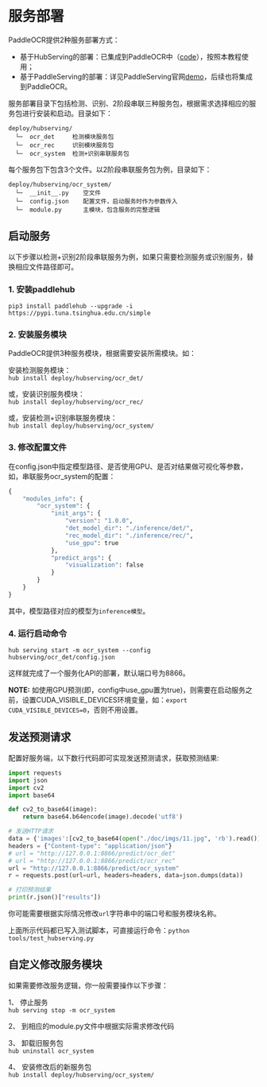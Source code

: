# 服务部署

PaddleOCR提供2种服务部署方式：
- 基于HubServing的部署：已集成到PaddleOCR中（[code](https://github.com/PaddlePaddle/PaddleOCR/tree/develop/deploy/ocr_hubserving)），按照本教程使用；
- 基于PaddleServing的部署：详见PaddleServing官网[demo](https://github.com/PaddlePaddle/Serving/tree/develop/python/examples/ocr)，后续也将集成到PaddleOCR。  

服务部署目录下包括检测、识别、2阶段串联三种服务包，根据需求选择相应的服务包进行安装和启动。目录如下：
```
deploy/hubserving/
  └─  ocr_det     检测模块服务包
  └─  ocr_rec     识别模块服务包
  └─  ocr_system  检测+识别串联服务包
```

每个服务包下包含3个文件。以2阶段串联服务包为例，目录如下：
```
deploy/hubserving/ocr_system/
  └─  __init__.py    空文件
  └─  config.json    配置文件，启动服务时作为参数传入
  └─  module.py      主模块，包含服务的完整逻辑
```

## 启动服务
以下步骤以检测+识别2阶段串联服务为例，如果只需要检测服务或识别服务，替换相应文件路径即可。
### 1. 安装paddlehub
```pip3 install paddlehub --upgrade -i https://pypi.tuna.tsinghua.edu.cn/simple```

### 2. 安装服务模块
PaddleOCR提供3种服务模块，根据需要安装所需模块。如： 

安装检测服务模块：  
```hub install deploy/hubserving/ocr_det/```  

或，安装识别服务模块：  
```hub install deploy/hubserving/ocr_rec/```  

或，安装检测+识别串联服务模块：  
```hub install deploy/hubserving/ocr_system/```  

### 3. 修改配置文件
在config.json中指定模型路径、是否使用GPU、是否对结果做可视化等参数，如，串联服务ocr_system的配置：
```python
{
    "modules_info": {
        "ocr_system": {
            "init_args": {
                "version": "1.0.0",
                "det_model_dir": "./inference/det/",
                "rec_model_dir": "./inference/rec/",
                "use_gpu": true
            },
            "predict_args": {
                "visualization": false
            }
        }
    }
}
```
其中，模型路径对应的模型为```inference模型```。

### 4. 运行启动命令
```hub serving start -m ocr_system --config hubserving/ocr_det/config.json```  

这样就完成了一个服务化API的部署，默认端口号为8866。

**NOTE:** 如使用GPU预测(即，config中use_gpu置为true)，则需要在启动服务之前，设置CUDA_VISIBLE_DEVICES环境变量，如：```export CUDA_VISIBLE_DEVICES=0```，否则不用设置。

## 发送预测请求
配置好服务端，以下数行代码即可实现发送预测请求，获取预测结果:

```python
import requests
import json
import cv2
import base64

def cv2_to_base64(image):
    return base64.b64encode(image).decode('utf8')

# 发送HTTP请求
data = {'images':[cv2_to_base64(open("./doc/imgs/11.jpg", 'rb').read())]}
headers = {"Content-type": "application/json"}
# url = "http://127.0.0.1:8866/predict/ocr_det"
# url = "http://127.0.0.1:8866/predict/ocr_rec"
url = "http://127.0.0.1:8866/predict/ocr_system"
r = requests.post(url=url, headers=headers, data=json.dumps(data))

# 打印预测结果
print(r.json()["results"])
```

你可能需要根据实际情况修改```url```字符串中的端口号和服务模块名称。  

上面所示代码都已写入测试脚本，可直接运行命令：```python tools/test_hubserving.py```

## 自定义修改服务模块
如果需要修改服务逻辑，你一般需要操作以下步骤：  

1、 停止服务  
```hub serving stop -m ocr_system```  

2、 到相应的module.py文件中根据实际需求修改代码  

3、 卸载旧服务包  
```hub uninstall ocr_system```  

4、 安装修改后的新服务包  
```hub install deploy/hubserving/ocr_system/```  

